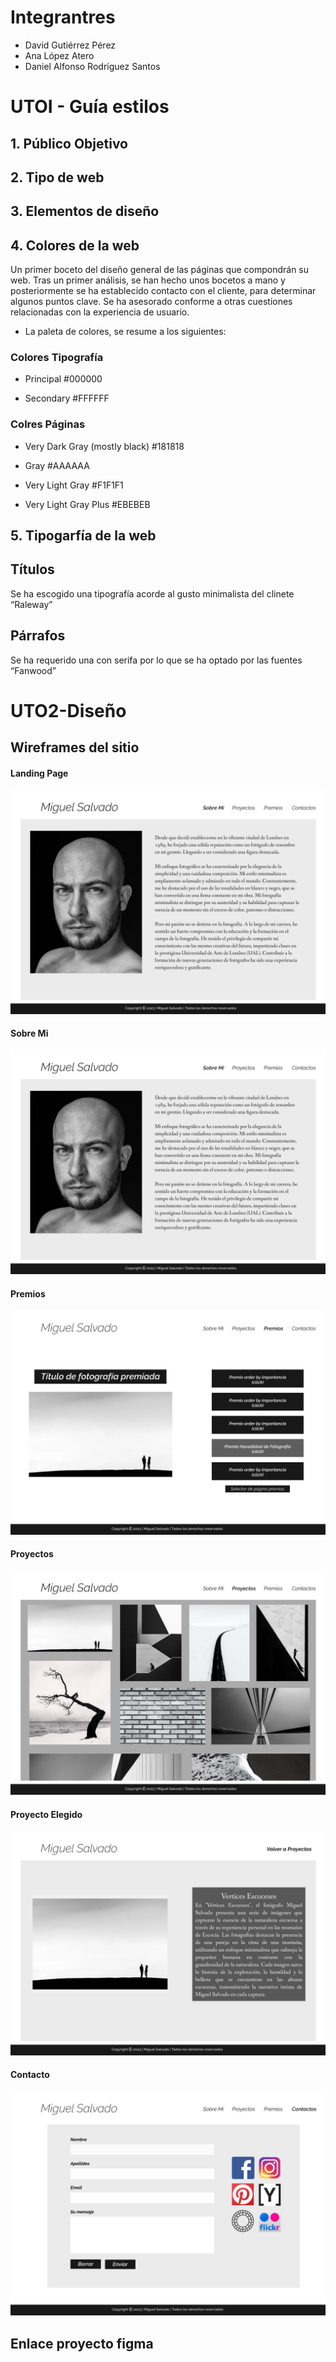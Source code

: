 # Integrantres
- David Gutiérrez Pérez
- Ana López Atero
- Daniel Alfonso Rodríguez Santos

# UTOI - Guía estilos
## 1. Público Objetivo
## 2. Tipo de web
## 3. Elementos de diseño
## 4. Colores de la web
Un primer boceto del diseño general de las páginas que compondrán su web. 
Tras un primer análisis, se han hecho unos bocetos a mano y posteriormente se ha establecido contacto con el cliente, para determinar algunos puntos clave. Se ha asesorado conforme a otras cuestiones relacionadas con la experiencia de usuario.

* La paleta de colores, se resume a los siguientes:

### Colores Tipografía
- Principal
#000000

- Secondary
#FFFFFF

### Colres Páginas
- Very Dark Gray (mostly black)
#181818

- Gray
#AAAAAA

- Very Light Gray 
#F1F1F1

- Very Light Gray Plus
#EBEBEB



## 5. Tipogarfía de la web
## Títulos
Se ha escogido una tipografía acorde al gusto minimalista del clinete “Raleway”

## Párrafos
Se ha requerido una con serifa por lo que se ha optado por las fuentes “Fanwood”

# UTO2-Diseño
## Wireframes del sitio
#### Landing Page
![Landyng Page](src\assets\images\wireframes\LandingPage.png)

#### Sobre Mi
![Sobre mi](src\assets\images\wireframes\SobreMi.png)

#### Premios
![Premios](src\assets\images\wireframes\Premios.png)

#### Proyectos
![Proyectos](src\assets\images\wireframes\Proyectos.png)

#### Proyecto Elegido
![ProyectoElegido](src\assets\images\wireframes\ProyectoElegido.png)

#### Contacto
![Contacto](src\assets\images\wireframes\Contacto.png)

## Enlace proyecto figma 


